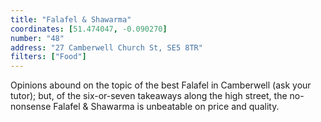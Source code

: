```yaml
---
title: "Falafel & Shawarma"
coordinates: [51.474047, -0.090270]
number: "48"
address: "27 Camberwell Church St, SE5 8TR"
filters: ["Food"]
---
```


Opinions abound on the topic of the best Falafel in Camberwell (ask your tutor); but, of the six-or-seven takeaways along the high street, the no-nonsense Falafel & Shawarma is unbeatable on price and quality.
